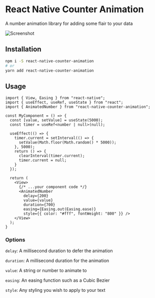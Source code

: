 # React Native Counter Animation
A number animation library for adding some flair to your data

![Screenshot](media/animation.gif)

## Installation

```bash
npm i -S react-native-counter-animation
# or
yarn add react-native-counter-animation 
```

## Usage 
```tsx
import { View, Easing } from "react-native";
import { useEffect, useRef, useState } from "react";
import { AnimatedNumber } from "react-native-counter-animation";

const MyComponent = () => {
  const [value, setValue] = useState(5000);
  const timer = useRef<number | null>(null);

  useEffect(() => {
    timer.current = setInterval(() => {
      setValue(Math.floor(Math.random() * 5000));
    }, 5000);
    return () => {
      clearInterval(timer.current);
      timer.current = null;
    }
  });

  return (
    <View>
      {/* ...your component code */}
      <AnimatedNumber
        delay={200}
        value={value}
        duration={700}
        easing={Easing.out(Easing.ease)}
        style={{ color: "#fff", fontWeight: "800" }} />
    </View>
  );
}
```

### Options

`delay`: A millisecond duration to defer the animation

`duration`: A millisecond duration for the animation

`value`: A string or number to animate to

`easing`: An easing function such as a Cubic Bezier

`style`: Any styling you wish to apply to your text

